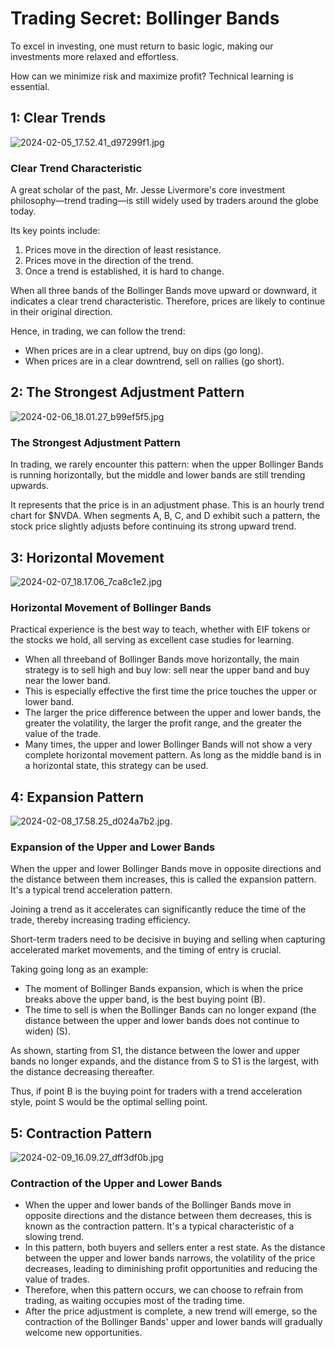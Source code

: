 # Trading Secret: Bollinger Bands

To excel in investing, one must return to basic logic, making our investments more relaxed and effortless.

How can we minimize risk and maximize profit? Technical learning is essential.

## 1: Clear Trends

![2024-02-05_17.52.41_d97299f1.jpg](notes/images/2024-02-05_17.52.41_d97299f1.jpg)

### Clear Trend Characteristic

A great scholar of the past, Mr. Jesse Livermore's core investment philosophy—trend trading—is still widely used by traders around the globe today.

Its key points include:

1. Prices move in the direction of least resistance.
2. Prices move in the direction of the trend.
3. Once a trend is established, it is hard to change.

When all three bands of the Bollinger Bands move upward or downward, it indicates a clear trend characteristic. Therefore, prices are likely to continue in their original direction.

Hence, in trading, we can follow the trend:

- When prices are in a clear uptrend, buy on dips (go long).
- When prices are in a clear downtrend, sell on rallies (go short).

## 2: The Strongest Adjustment Pattern

![2024-02-06_18.01.27_b99ef5f5.jpg](notes/images/2024-02-06_18.01.27_b99ef5f5.jpg)

### The Strongest Adjustment Pattern

In trading, we rarely encounter this pattern: when the upper Bollinger Bands is running horizontally, but the middle and lower bands are still trending upwards.

It represents that the price is in an adjustment phase.
This is an hourly trend chart for $NVDA. When segments A, B, C, and D exhibit such a pattern, the stock price slightly adjusts before continuing its strong upward trend.

## 3: Horizontal Movement

![2024-02-07_18.17.06_7ca8c1e2.jpg](notes/images/2024-02-07_18.17.06_7ca8c1e2.jpg)

### Horizontal Movement of Bollinger Bands

Practical experience is the best way to teach, whether with EIF tokens or the stocks we hold, all serving as excellent case studies for learning.

- When all threeband of Bollinger Bands move horizontally, the main strategy is to sell high and buy low: sell near the upper band and buy near the lower band.
- This is especially effective the first time the price touches the upper or lower band.
- The larger the price difference between the upper and lower bands, the greater the volatility, the larger the profit range, and the greater the value of the trade.
- Many times, the upper and lower Bollinger Bands will not show a very complete horizontal movement pattern. As long as the middle band is in a horizontal state, this strategy can be used.

## 4: Expansion Pattern

![2024-02-08_17.58.25_d024a7b2.jpg](notes/images/2024-02-08_17.58.25_d024a7b2.jpg).

### Expansion of the Upper and Lower Bands

When the upper and lower  Bollinger Bands move in opposite directions and the distance between them increases, this is called the expansion pattern. It's a typical trend acceleration pattern.

Joining a trend as it accelerates can significantly reduce the time of the trade, thereby increasing trading efficiency.

Short-term traders need to be decisive in buying and selling when capturing accelerated market movements, and the timing of entry is crucial.

Taking going long as an example:

- The moment of Bollinger Bands expansion, which is when the price breaks above the upper band, is the best buying point (B).
- The time to sell is when the Bollinger Bands can no longer expand (the distance between the upper and lower bands does not continue to widen) (S).

As shown, starting from S1, the distance between the lower and upper bands no longer expands, and the distance from S to S1 is the largest, with the distance decreasing thereafter.

Thus, if point B is the buying point for traders with a trend acceleration style, point S would be the optimal selling point.

## 5: Contraction Pattern

![2024-02-09_16.09.27_dff3df0b.jpg](notes/images/2024-02-09_16.09.27_dff3df0b.jpg)

### Contraction of the Upper and Lower Bands

- When the upper and lower bands of the Bollinger Bands move in opposite directions and the distance between them decreases, this is known as the contraction pattern. It's a typical characteristic of a slowing trend.
- In this pattern, both buyers and sellers enter a rest state. As the distance between the upper and lower bands narrows, the volatility of the price decreases, leading to diminishing profit opportunities and reducing the value of trades.
- Therefore, when this pattern occurs, we can choose to refrain from trading, as waiting occupies most of the trading time.
- After the price adjustment is complete, a new trend will emerge, so the contraction of the Bollinger Bands' upper and lower bands will gradually welcome new opportunities.
